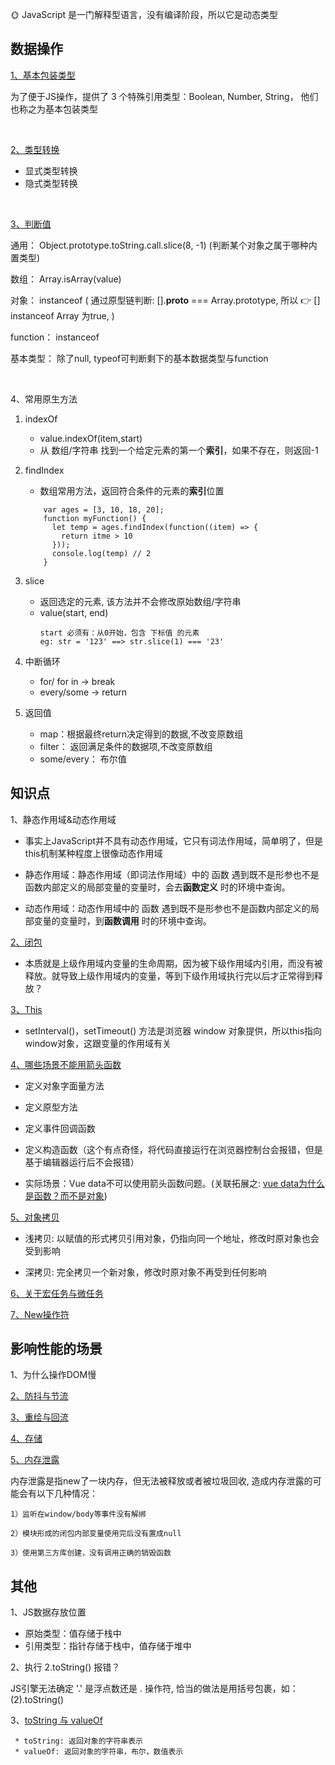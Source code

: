 🌞 JavaScript 是一门解释型语言，没有编译阶段，所以它是动态类型

## 数据操作

[1、基本包装类型](https://juejin.cn/post/6923049481361424397)

为了便于JS操作，提供了 3 个特殊引用类型：Boolean, Number, String， 他们也称之为基本包装类型

<br/>

[2、类型转换](https://juejin.im/post/5b6906b46fb9a04fcb5b8771)
  * 显式类型转换
  * 隐式类型转换
  
<br/>

[3、判断值](https://juejin.im/post/5be52b1ae51d450b3647e766#heading-2)

  通用： Object.prototype.toString.call.slice(8, -1) (判断某个对象之属于哪种内置类型)
 
  数组： Array.isArray(value) 
     
  对象： instanceof ( 通过原型链判断: [].__proto__ === Array.prototype, 所以 👉 [] instanceof Array 为true, )
     
  function： instanceof
     
  基本类型： 除了null, typeof可判断剩下的基本数据类型与function
  
 
<br/>

4、常用原生方法
  1) indexOf
     * value.indexOf(item,start)
     * 从 数组/字符串 找到一个给定元素的第一个**索引**，如果不存在，则返回-1

  2) findIndex
     * 数组常用方法，返回符合条件的元素的**索引**位置
      ````
          var ages = [3, 10, 18, 20];
          function myFunction() {
            let temp = ages.findIndex(function((item) => {
              return itme > 10
            }));
            console.log(temp) // 2
          } 
      ````        
 3) slice  
     * 返回选定的元素, 该方法并不会修改原始数组/字符串
     * value(start, end)
       ```
       start 必须有：从0开始，包含 下标值 的元素
       eg: str = '123' ==> str.slice(1) === '23' 
       ```
4) 中断循环  
   * for/ for in -> break  
   * every/some -> return

5) 返回值
    * map：根据最终return决定得到的数据,不改变原数组
    * filter： 返回满足条件的数据项,不改变原数组
    * some/every： 布尔值

## 知识点   

1、静态作用域&动态作用域

  * 事实上JavaScript并不具有动态作用域，它只有词法作用域，简单明了，但是this机制某种程度上很像动态作用域

  * 静态作用域：静态作用域（即词法作用域）中的 函数 遇到既不是形参也不是函数内部定义的局部变量的变量时，会去**函数定义** 时的环境中查询。

  * 动态作用域：动态作用域中的 函数 遇到既不是形参也不是函数内部定义的局部变量的变量时，到**函数调用** 时的环境中查询。

[2、闭包](http://www.ruanyifeng.com/blog/2009/08/learning_javascript_closures.html)

* 本质就是上级作用域内变量的生命周期，因为被下级作用域内引用，而没有被释放。就导致上级作用域内的变量，等到下级作用域执行完以后才正常得到释放？

[3、This](https://www.cnblogs.com/Tiboo/p/11370325.html)
* setInterval()，setTimeout() 方法是浏览器 window 对象提供，所以this指向window对象，这跟变量的作用域有关
 
[4、哪些场景不能用箭头函数](https://zhuanlan.zhihu.com/p/26540168)
* 定义对象字面量方法
   
* 定义原型方法
    
* 定义事件回调函数
    
* 定义构造函数（这个有点奇怪，将代码直接运行在浏览器控制台会报错，但是基于编辑器运行后不会报错）

*  实际场景：Vue data不可以使用箭头函数问题。(关联拓展之: [vue data为什么是函数？而不是对象](https://www.imqianduan.com/vue/192.html))

[5、对象拷贝](https://juejin.im/post/5b5dcf8351882519790c9a2e#heading-4)

* 浅拷贝: 以赋值的形式拷贝引用对象，仍指向同一个地址，修改时原对象也会受到影响

* 深拷贝: 完全拷贝一个新对象，修改时原对象不再受到任何影响

[6、关于宏任务与微任务](https://github.com/yang1212/collection-about/issues/4)

[7、New操作符](https://juejin.cn/post/6844903789070123021)


## 影响性能的场景

1、为什么操作DOM慢

[2、防抖与节流](https://www.cnblogs.com/Tiboo/p/11795788.html)

[3、重绘与回流](https://www.cnblogs.com/Tiboo/p/10505613.html)

[4、存储](https://www.cnblogs.com/Tiboo/p/10355955.html)

[5、内存泄露](https://juejin.im/post/5b2fd09ee51d45588576f429)
 
  内存泄露是指new了一块内存，但无法被释放或者被垃圾回收, 造成内存泄露的可能会有以下几种情况：

    1）监听在window/body等事件没有解绑

    2）模块形成的闭包内部变量使用完后没有置成null

    3）使用第三方库创建，没有调用正确的销毁函数  


## 其他

1、JS数据存放位置
* 原始类型：值存储于栈中
* 引用类型：指针存储于栈中，值存储于堆中


2、执行 2.toString() 报错？

JS引擎无法确定 '.' 是浮点数还是 . 操作符, 恰当的做法是用括号包裹，如：(2).toString()

3、[toString 与 valueOf](https://segmentfault.com/a/1190000010824347)
     
     * toString: 返回对象的字符串表示
     * valueOf: 返回对象的字符串，布尔，数值表示

